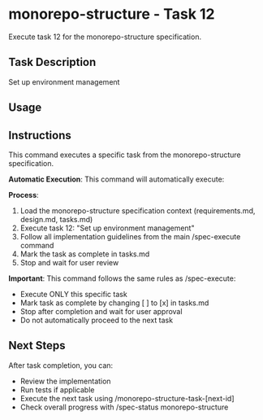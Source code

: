 # monorepo-structure - Task 12

Execute task 12 for the monorepo-structure specification.

## Task Description
Set up environment management

## Usage


## Instructions
This command executes a specific task from the monorepo-structure specification.

**Automatic Execution**: This command will automatically execute:


**Process**:
1. Load the monorepo-structure specification context (requirements.md, design.md, tasks.md)
2. Execute task 12: "Set up environment management"
3. Follow all implementation guidelines from the main /spec-execute command
4. Mark the task as complete in tasks.md
5. Stop and wait for user review

**Important**: This command follows the same rules as /spec-execute:
- Execute ONLY this specific task
- Mark task as complete by changing [ ] to [x] in tasks.md
- Stop after completion and wait for user approval
- Do not automatically proceed to the next task

## Next Steps
After task completion, you can:
- Review the implementation
- Run tests if applicable
- Execute the next task using /monorepo-structure-task-[next-id]
- Check overall progress with /spec-status monorepo-structure
